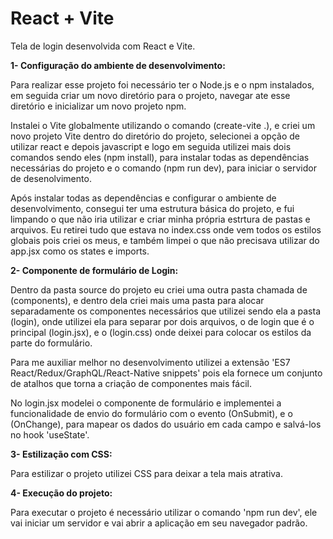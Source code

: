 # React + Vite

Tela de login desenvolvida com React e Vite. 

**1- Configuração do ambiente de desenvolvimento:**

Para realizar esse projeto foi necessário ter o Node.js e o npm instalados, em seguida criar um novo diretório para o projeto, navegar ate esse diretório e inicializar um novo projeto npm. 

Instalei o Vite globalmente utilizando o comando (create-vite .), e criei um novo projeto Vite dentro do diretório do projeto, selecionei a opção de utilizar react e depois javascript e logo em seguida utilizei mais dois comandos sendo eles (npm install), para instalar todas as dependências necessárias do projeto e o comando (npm run dev), para iniciar o servidor de desenolvimento. 

Após instalar todas as dependências e configurar o ambiente de desenvolvimento, consegui ter uma estrutura básica do projeto, e fui limpando o que não iria utilizar e criar minha própria estrtura de pastas e arquivos. Eu retirei tudo que estava no index.css onde vem todos os estilos globais pois criei os meus, e também limpei o que não precisava utilizar do app.jsx como os states e imports. 

**2- Componente de formulário de Login:**

Dentro da pasta source do projeto eu criei uma outra pasta chamada de (components), e dentro dela criei mais uma pasta para alocar separadamente os componentes necessários que utilizei sendo ela a pasta (login), onde utilizei ela para separar por dois arquivos, o de login que é o principal (login.jsx), e o (login.css) onde deixei para colocar os estilos da parte do formulário. 

Para me auxiliar melhor no desenvolvimento utilizei a extensão 'ES7 React/Redux/GraphQL/React-Native snippets' pois ela fornece um conjunto de atalhos que torna a criação de componentes mais fácil. 

No login.jsx modelei o componente de formulário e implementei a funcionalidade de envio do formulário com o evento (OnSubmit), e o (OnChange), para mapear os dados do usuário em cada campo e salvá-los no hook 'useState'. 

**3- Estilização com CSS:**

Para estilizar o projeto utilizei CSS para deixar a tela mais atrativa. 

**4- Execução do projeto:**

Para executar o projeto é necessário utilizar o comando 'npm run dev', ele vai iniciar um servidor e vai abrir a aplicação em seu navegador padrão. 






